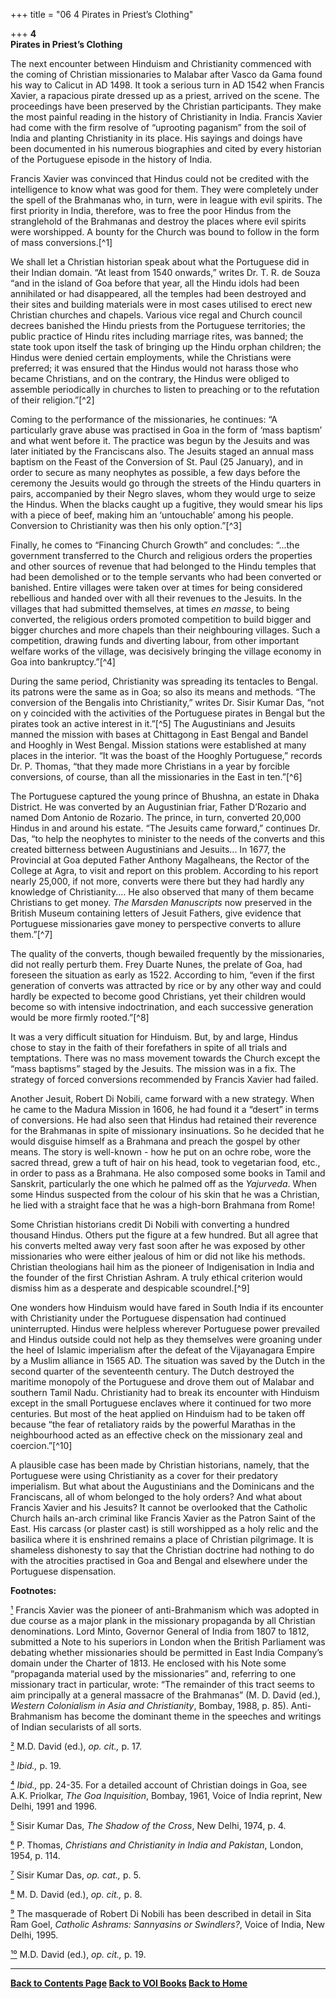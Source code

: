 +++
title = "06 4 Pirates in Priest’s Clothing"

+++
**4**  
**Pirates in Priest’s Clothing**

The next encounter between Hinduism and Christianity commenced with the coming of Christian missionaries to Malabar after Vasco da Gama found his way to Calicut in AD 1498. It took a serious turn in AD 1542 when Francis Xavier, a rapacious pirate dressed up as a priest, arrived on the scene. The proceedings have been preserved by the Christian participants. They make the most painful reading in the history of Christianity in India. Francis Xavier had come with the firm resolve of “uprooting paganism” from the soil of India and planting Christianity in its place. His sayings and doings have been documented in his numerous biographies and cited by every historian of the Portuguese episode in the history of India.

Francis Xavier was convinced that Hindus could not be credited with the intelligence to know what was good for them. They were completely under the spell of the Brahmanas who, in turn, were in league with evil spirits. The first priority in India, therefore, was to free the poor Hindus from the stranglehold of the Brahmanas and destroy the places where evil spirits were worshipped. A bounty for the Church was bound to follow in the form of mass conversions.[^1]

We shall let a Christian historian speak about what the Portuguese did in their Indian domain. “At least from 1540 onwards,” writes Dr. T. R. de Souza “and in the island of Goa before that year, all the Hindu idols had been annihilated or had disappeared, all the temples had been destroyed and their sites and building materials were in most cases utilised to erect new Christian churches and chapels. Various vice regal and Church council decrees banished the Hindu priests from the Portuguese territories; the public practice of Hindu rites including marriage rites, was banned; the state took upon itself the task of bringing up the Hindu orphan children; the Hindus were denied certain employments, while the Christians were preferred; it was ensured that the Hindus would not harass those who became Christians, and on the contrary, the Hindus were obliged to assemble periodically in churches to listen to preaching or to the refutation of their religion.”[^2]

Coming to the performance of the missionaries, he continues: “A particularly grave abuse was practised in Goa in the form of ‘mass baptism’ and what went before it. The practice was begun by the Jesuits and was later initiated by the Franciscans also. The Jesuits staged an annual mass baptism on the Feast of the Conversion of St. Paul (25 January), and in order to secure as many neophytes as possible, a few days before the ceremony the Jesuits would go through the streets of the Hindu quarters in pairs, accompanied by their Negro slaves, whom they would urge to seize the Hindus. When the blacks caught up a fugitive, they would smear his lips with a piece of beef, making him an ‘untouchable’ among his people. Conversion to Christianity was then his only option.”[^3]

Finally, he comes to “Financing Church Growth” and concludes: “...the government transferred to the Church and religious orders the properties and other sources of revenue that had belonged to the Hindu temples that had been demolished or to the temple servants who had been converted or banished. Entire villages were taken over at times for being considered rebellious and handed over with all their revenues to the Jesuits. In the villages that had submitted themselves, at times *en masse*, to being converted, the religious orders promoted competition to build bigger and bigger churches and more chapels than their neighbouring villages. Such a competition, drawing funds and diverting labour, from other important welfare works of the village, was decisively bringing the village economy in Goa into bankruptcy.”[^4]

During the same period, Christianity was spreading its tentacles to Bengal. its patrons were the same as in Goa; so also its means and methods. “The conversion of the Bengalis into Christianity,” writes Dr. Sisir Kumar Das, “not on y coincided with the activities of the Portuguese pirates in Bengal but the pirates took an active interest in it.”[^5] The Augustinians and Jesuits manned the mission with bases at Chittagong in East Bengal and Bandel and Hooghly in West Bengal. Mission stations were established at many places in the interior. “It was the boast of the Hooghly Portuguese,” records Dr. P. Thomas, “that they made more Christians in a year by forcible conversions, of course, than all the missionaries in the East in ten.”[^6]

The Portuguese captured the young prince of Bhushna, an estate in Dhaka District. He was converted by an Augustinian friar, Father D’Rozario and named Dom Antonio de Rozario. The prince, in turn, converted 20,000 Hindus in and around his estate. “The Jesuits came forward,” continues Dr. Das, “to help the neophytes to minister to the needs of the converts and this created bitterness between Augustinians and Jesuits... In 1677, the Provincial at Goa deputed Father Anthony Magalheans, the Rector of the College at Agra, to visit and report on this problem. According to his report nearly 25,000, if not more, converts were there but they had hardly any knowledge of Christianity.... He also observed that many of them became Christians to get money. *The Marsden Manuscripts* now preserved in the British Museum containing letters of Jesuit Fathers, give evidence that Portuguese missionaries gave money to perspective converts to allure them.”[^7]

The quality of the converts, though bewailed frequently by the missionaries, did not really perturb them. Frey Duarte Nunes, the prelate of Goa, had foreseen the situation as early as 1522. According to him, “even if the first generation of converts was attracted by rice or by any other way and could hardly be expected to become good Christians, yet their children would become so with intensive indoctrination, and each successive generation would be more firmly rooted.”[^8]

It was a very difficult situation for Hinduism. But, by and large, Hindus chose to stay in the faith of their forefathers in spite of all trials and temptations. There was no mass movement towards the Church except the “mass baptisms” staged by the Jesuits. The mission was in a fix. The strategy of forced conversions recommended by Francis Xavier had failed.

Another Jesuit, Robert Di Nobili, came forward with a new strategy. When he came to the Madura Mission in 1606, he had found it a “desert” in terms of conversions. He had also seen that Hindus had retained their reverence for the Brahmanas in spite of missionary insinuations. So he decided that he would disguise himself as a Brahmana and preach the gospel by other means. The story is well-known - how he put on an ochre robe, wore the sacred thread, grew a tuft of hair on his head, took to vegetarian food, etc., in order to pass as a Brahmana. He also composed some books in Tamil and Sanskrit, particularly the one which he palmed off as the *Yajurveda*. When some Hindus suspected from the colour of his skin that he was a Christian, he lied with a straight face that he was a high-born Brahmana from Rome!

Some Christian historians credit Di Nobili with converting a hundred thousand Hindus. Others put the figure at a few hundred. But all agree that his converts melted away very fast soon after he was exposed by other missionaries who were either jealous of him or did not like his methods. Christian theologians hail him as the pioneer of Indigenisation in India and the founder of the first Christian Ashram. A truly ethical criterion would dismiss him as a desperate and despicable scoundrel.[^9]

One wonders how Hinduism would have fared in South India if its encounter with Christianity under the Portuguese dispensation had continued uninterrupted. Hindus were helpless wherever Portuguese power prevailed and Hindus outside could not help as they themselves were groaning under the heel of Islamic imperialism after the defeat of the Vijayanagara Empire by a Muslim alliance in 1565 AD. The situation was saved by the Dutch in the second quarter of the seventeenth century. The Dutch destroyed the maritime monopoly of the Portuguese and drove them out of Malabar and southern Tamil Nadu. Christianity had to break its encounter with Hinduism except in the small Portuguese enclaves where it continued for two more centuries. But most of the heat applied on Hinduism had to be taken off because “the fear of retaliatory raids by the powerful Marathas in the neighbourhood acted as an effective check on the missionary zeal and coercion.”[^10]

A plausible case has been made by Christian historians, namely, that the Portuguese were using Christianity as a cover for their predatory imperialism. But what about the Augustinians and the Dominicans and the Franciscans, all of whom belonged to the holy orders? And what about Francis Xavier and his Jesuits? It cannot be overlooked that the Catholic Church hails an-arch criminal like Francis Xavier as the Patron Saint of the East. His carcass (or plaster cast) is still worshipped as a holy relic and the basilica where it is enshrined remains a place of Christian pilgrimage. It is shameless dishonesty to say that the Christian doctrine had nothing to do with the atrocities practised in Goa and Bengal and elsewhere under the Portuguese dispensation.  
 

**Footnotes:**

[¹](#1a) Francis Xavier was the pioneer of anti-Brahmanism which was adopted in due course as a major plank in the missionary propaganda by all Christian denominations. Lord Minto, Governor General of India from 1807 to 1812, submitted a Note to his superiors in London when the British Parliament was debating whether missionaries should be permitted in East India Company’s domain under the Charter of 1813. He enclosed with his Note some “propaganda material used by the missionaries” and, referring to one missionary tract in particular, wrote: “The remainder of this tract seems to aim principally at a general massacre of the Brahmanas” (M. D. David (ed.), *Western Colonialism in Asia and Christianity*, Bombay, 1988, p. 85). Anti-Brahmanism has become the dominant theme in the speeches and writings of Indian secularists of all sorts.

[²](#2a) M.D. David (ed.), *op. cit.,* p. 17.

[³](#3a) *Ibid.,* p. 19.

[⁴](#4a) *Ibid.,* pp. 24-35. For a detailed account of Christian doings in Goa, see A.K. Priolkar, *The Goa Inquisition*, Bombay, 1961, Voice of India reprint, New Delhi, 1991 and 1996.

[⁵](#5a) Sisir Kumar Das, *The Shadow of the Cross*, New Delhi, 1974, p. 4.

[⁶](#6a) P. Thomas, *Christians and Christianity in India and Pakistan*, London, 1954, p. 114.

[⁷](#7a) Sisir Kumar Das, *op. cat.,* p. 5.

[⁸](#8a) M. D. David (ed.), *op. cit.,* p. 8.

[⁹](#9a) The masquerade of Robert Di Nobili has been described in detail in Sita Ram Goel, *Catholic Ashrams: Sannyasins or Swindlers?*, Voice of India, New Delhi, 1995.

[¹⁰](#10a) M.D. David (ed.), *op. cit.,* p. 19.

  

------------------------------------------------------------------------

**[Back to Contents Page](index.htm)    [Back to VOI
Books](http://voiceofdharma.org/books)    [Back to Home](http://voiceofdharma.org)**
